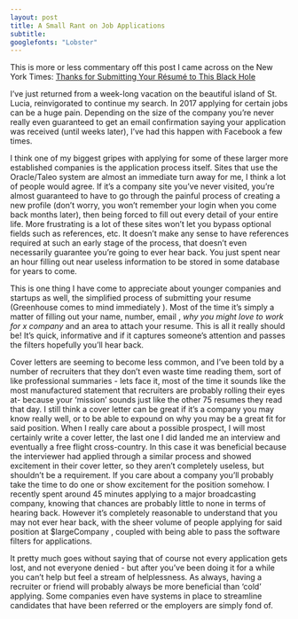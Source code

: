 ```yaml
---
layout: post
title: A Small Rant on Job Applications 
subtitle: 
googlefonts: "Lobster"
---
```


This is more or less commentary off this post I came across on the New York Times: [Thanks for Submitting Your Résumé to This Black Hole](https://www.nytimes.com/2017/03/25/opinion/sunday/thanks-for-submitting-your-resume-to-this-black-hole.html?_r=0) 

I’ve just returned from a week-long vacation on the beautiful island of St. Lucia, reinvigorated to continue my search.  In 2017 applying for certain jobs can be a huge pain.  Depending on the size of the company you’re never really even guaranteed to get an email confirmation saying your application was received (until weeks later), I’ve had this happen with Facebook a few times.

I think one of my biggest gripes with applying for some of these larger more established companies is the application process itself.  Sites that use the Oracle/Taleo system are almost an immediate turn away for me, I think a lot of people would agree.  If it’s a company site you’ve never visited, you’re almost guaranteed to have to go through the painful process of creating a new profile (don’t worry, you won’t remember your login when you come back months later), then being forced to fill out every detail of your entire life.  More frustrating is a lot of these sites won’t let you bypass optional fields such as references, etc.  It doesn’t make any sense to have references required at such an early stage of the process, that doesn’t even necessarily guarantee you’re going to ever hear back.  You just spent near an hour filling out near useless information to be stored in some database for years to come.  

This is one thing I have come to appreciate about younger companies and startups as well, the simplified process of submitting your resume (Greenhouse comes to mind immediately ).  Most of the time it’s simply a matter of filling out your name, number, email , *why you might love to work for x company* and an area to attach your resume.  This is all it really should be!  It’s quick, informative and if it captures someone’s attention and passes the filters hopefully you’ll hear back.

Cover letters are seeming to become less common, and I’ve been told by a number of recruiters that they don’t even waste time reading them, sort of like professional summaries - lets face it, most of the time it sounds like the most manufactured statement that recruiters are probably rolling their eyes at- because your ‘mission’ sounds just like the other 75 resumes they read that day.  I still think a cover letter can be great if it’s a company you may know really well, or to be able to expound on why you may be a great fit for said position.  When I really care about a possible prospect, I will most certainly write a cover letter, the last one I did landed me an interview and eventually a free flight cross-country.  In this case it was beneficial because the interviewer had applied through a similar process and showed excitement in their cover letter, so they aren’t completely useless, but shouldn’t be a requirement.  If you care about a company you’ll probably take the time to do one or show excitement for the position somehow.   I recently spent around 45 minutes applying to a major broadcasting company, knowing that chances are probably little to none in terms of hearing back.  However it’s completely reasonable to understand that you may not ever hear back, with the sheer volume of people applying for said position at $largeCompany , coupled with being able to pass the software filters for applications.

It pretty much goes without saying that of course not every application gets lost, and not everyone denied - but after you’ve been doing it for a while you can’t help but feel a stream of helplessness.  As always, having a recruiter or friend will probably always be more beneficial than ‘cold’ applying.  Some companies even have systems in place to streamline candidates that have been referred or the employers are simply fond of.

